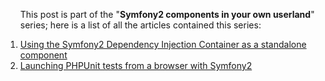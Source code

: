 <ol class="aseries">
	<p>This post is part of the "<strong>Symfony2 components in your own userland</strong>" series; here is a list of all the articles contained this series:</p>
	<li>
		<a href="/using-the-symfony2-dependency-injection-container-as-a-standalone-component/">Using the Symfony2 Dependency Injection Container as a standalone component</a>
	</li>
	<li>
		<a href="/launching-phpunit-tests-from-a-browser-with-symfony2/">Launching PHPUnit tests from a browser with Symfony2</a>
	</li>
</ol>
